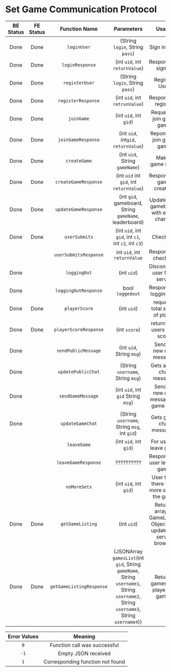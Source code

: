 # Set Game Communication Protocol

| BE Status | FE Status | Function Name   | Parameters                 | Usage             | Direction |
|:---------:|:---------:|:---------------:|:--------------------------:|:-----------------:|:---------:|
| Done | Done | `loginUser`     | (String `login`, String `pass`) | Sign in User      | C --> S    |
| Done | Done | `loginResponse` | (int `uid`, int `returnValue`)|  Response to sign in | S --> C |
| Done | Done | `registerUser`  | (String `login`, String `pass`)| Register User     | C --> S    |
| Done | Done | `registerResponse` | (int `uid`, int `retrunValue`)| Response to register | S --> C
| Done | Done | `joinGame`    | (int `uid`, int `gid`)    | Request to join given game    | C --> S|
| Done | Done |`joinGameResponse`| (int `uid`, int`gid`, `returnValue`)| Reponse to join given game| S-->C|
| Done | Done | `createGame`    | (int `uid`, String `gameName`) |  Makes game in DB  | C --> S    |
| Done | Done | `createGameResponse` | (int `uid` int `gid`, int `returnValue`) | Response to game creation | S --> C  |
| Done | Done | `updateGameResponse` | (int `gid`, gameboard, String `gameName`, leaderboard) | Updates the gameboard with every change | S --> C |
| Done | Done | `userSubmits`| (int `uid`, int `gid`, int `c1`, int `c2`, int `c3`) | Check set | C --> S|
| | | `userSubmitsResponse` | int `uid`, int `returnValue` | Response to checkset | S --> C |
| Done | | `loggingOut`	  | (int `uid`)	| Disconnects user from server | C --> S |
| Done | | `loggingOutResponse` | bool `loggedout` | Response to logging out | S --> C |
| Done | Done | `playerScore` | (int `uid`)   | requests total score of player    | C --> S|
| Done | Done | `playerScoreResponse` | (int `score`) | returns the users total score | S --> C |
| Done | | `sendPublicMessage` | (int `uid`, String `msg`) | Sends a new chat message | C --> S |
| Done | | `updatePublicChat`    | (String `username`, String `msg`) | Gets a new chat message | S --> C|
| Done | | `sendGameMessage` | (int `uid`, int `gid` String `msg`) | Sends a new chat message to game chat| C --> S |
| Done | | `updateGameChat`    | (String `username`, String `msg`, int `gid`) | Gets game chat messages| S --> C|
| | |`leaveGame`|(int `uid`, int `gid`) |For user to leave game| C --> S|
| | |`leaveGameResponse`|?????????? |Response to user leaving game| C --> S|
| | |`noMoreSets`|(int `uid`, int `gid`) |User think there is no more sets in the game|C --> S|
| Done | Done | `getGameListing`  | (int `uid`)  | Returns array of GameListing Objects To update the server browser| C --> S |
|  Done | Done |`getGameListingResponse` | (JSONArray `gamesList`(int `gid`, String `gameName`, String `username1`, String `username2`, String `username3`, String `username4`)) | Returns games and players in games| S--> C|


| Error Values    | Meaning                          |
|:---------------:|:--------------------------------:|
|      `0`        | Function call was successful     |
|      `-1`       | Empty JSON received              |
|      `1`        | Corresponding function not found |
